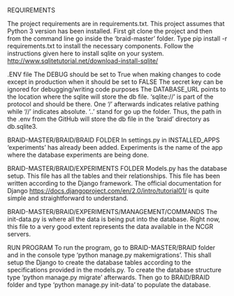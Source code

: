 REQUIREMENTSThe project requirements are in requirements.txt. This project assumes that Python 3 version has been installed. First git clone the project and then from the command line go inside the ‘braid-master’ folder.Type pip install -r requirements.txt to install the necessary components.Follow the instructions given here to install sqlite on your system. http://www.sqlitetutorial.net/download-install-sqlite/.ENV fileThe DEBUG should be set to True when making changes to code except in production when it should be set to FALSEThe secret key can be ignored for debugging/writing code purposes The DATABASE_URL points to the location where the sqlite will store the db file. ‘sqlite://’ is part of the protocol and should be there. One ‘/’ afterwards indicates relative pathing while ‘//’ indicates absolute. ‘..’ stand for go up the folder. Thus, the path in the .env from the GitHub will store the db file in the ‘braid’ directory as db.sqlite3. BRAID-MASTER/BRAID/BRAID FOLDERIn settings.py in INSTALLED_APPS ‘experiments’ has already been added. Experiments is the name of the app where the database experiments are being done. BRAID-MASTER/BRAID/EXPERIMENTS FOLDERModels.py has the database setup. This file has all the tables and their relationships. This file has been written according to the Django framework. The official documentation for Django https://docs.djangoproject.com/en/2.0/intro/tutorial01/ is quite simple and straightforward to understand. BRAID-MASTER/BRAID/EXPERIMENTS/MANAGEMENT/COMMANDSThe init-data.py is where all the data is being put into the database. Right now, this file to a very good extent represents the data available in the NCGR servers. RUN PROGRAMTo run the program, go to BRAID-MASTER/BRAID folder and in the console type ‘python manage.py makemigrations’. This shall setup the Django to create the database tables according to the specifications provided in the models.py. To create the database structure type ‘python manage.py migrate’ afterwards. Then go to BRAID/BRAID folder and type ‘python manage.py init-data’ to populate the database. 